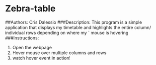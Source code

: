 # Zebra-table
##Authors: Cris Dalessio
###Description: 
This program is a simple application that displays my timetable and highlights the entire column/ individual rows depending on where my ` mouse is hovering
###Instructions:
1. Open the webpage
2. Hover mouse over multiple columns and rows
3. watch hover event in action!
